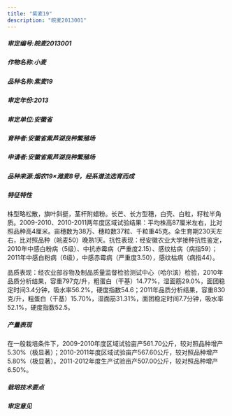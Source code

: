 ```yaml
---
title: "紫麦19"
description: "皖麦2013001"
---
```

##### 审定编号:皖麦2013001

##### 作物名称:小麦

##### 品种名称:紫麦19

##### 审定年份:2013

##### 审定单位:安徽省

##### 育种者:安徽省紫芦湖良种繁殖场

##### 申请者:安徽省紫芦湖良种繁殖场

##### 品种来源:烟农19×潍麦8号，经系谱法选育而成

##### 特征特性
株型略松散，旗叶斜挺，茎杆附蜡粉。长芒、长方型穗，白壳、白粒，籽粒半角质。2009-2010、2010-2011两年度区域试验结果：平均株高87厘米左右，比对照品种高4厘米。亩穗数为38万、穗粒数37粒、千粒重45克。全生育期230天左右，比对照品种（皖麦50）晚熟1天。抗性表现：经安徽农业大学接种抗性鉴定，2010年中感白粉病（5级）、中抗赤霉病（严重度2.15）、感纹枯病（病指59）；2011年中感白粉病（6级），中感赤霉病（严重度3.50），感纹枯病（病指44）。
品质表现：经农业部谷物及制品质量监督检验测试中心（哈尔滨）检验，2010年品质分析结果，容重797克/升，粗蛋白（干基）14.77%，湿面筋29.0%，面团稳定时间3.4分钟，吸水率56.2%，硬度指数54.6；2011年品质分析结果，容重830克/升，粗蛋白（干基）15.70%，湿面筋31.31%，面团稳定时间7.7分钟，吸水率52.1%，硬度指数52.5。


##### 产量表现
在一般栽培条件下，2009-2010年度区域试验亩产561.70公斤，较对照品种增产5.30%（极显著）；2010-2011年度区域试验亩产567.60公斤，较对照品种增产5.80%（极显著）。2011-2012年度生产试验亩产507.00公斤，较对照品种增产6.50%。

##### 栽培技术要点


##### 审定意见

